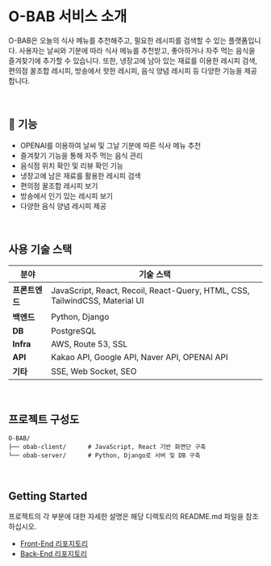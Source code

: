 # O-BAB 서비스 소개

O-BAB은 오늘의 식사 메뉴를 추천해주고, 필요한 레시피를 검색할 수 있는 플랫폼입니다. 사용자는 날씨와 기분에 따라 식사 메뉴를 추천받고, 좋아하거나 자주 먹는 음식을 즐겨찾기에 추가할 수 있습니다. 또한, 냉장고에 남아 있는 재료를 이용한 레시피 검색, 편의점 꿀조합 레시피, 방송에서 핫한 레시피, 음식 양념 레시피 등 다양한 기능을 제공합니다.

<br/>

## 📌 기능

- OPENAI를 이용하여 날씨 및 그날 기분에 따른 식사 메뉴 추천
- 즐겨찾기 기능을 통해 자주 먹는 음식 관리
- 음식점 위치 확인 및 리뷰 확인 기능
- 냉장고에 남은 재료를 활용한 레시피 검색
- 편의점 꿀조합 레시피 보기
- 방송에서 인기 있는 레시피 보기
- 다양한 음식 양념 레시피 제공

<br/>

## 사용 기술 스택

| **분야**        | **기술 스택**                                                                                   |
|-----------------|-------------------------------------------------------------------------------------------------|
| **프론트엔드**  | JavaScript, React, Recoil, React-Query, HTML, CSS, TailwindCSS, Material UI                     |
| **백엔드**      | Python, Django                                                                                  |
| **DB**          | PostgreSQL                                                                                      |
| **Infra**       | AWS, Route 53, SSL                                                                              |
| **API**         | Kakao API, Google API, Naver API, OPENAI API                                                    |
| **기타**        | SSE, Web Socket, SEO                                                                            |

<br/>

## 프로젝트 구성도

```
O-BAB/
├── obab-client/      # JavaScript, React 기반 화면단 구축
└── obab-server/      # Python, Django로 서버 및 DB 구축
```

<br/>

## Getting Started

프로젝트의 각 부분에 대한 자세한 설명은 해당 디렉토리의 README.md 파일을 참조하십시오.

- [Front-End 리포지토리](https://github.com/O-BAB/obab-client)
- [Back-End 리포지토리](https://github.com/O-BAB/obab-server)
